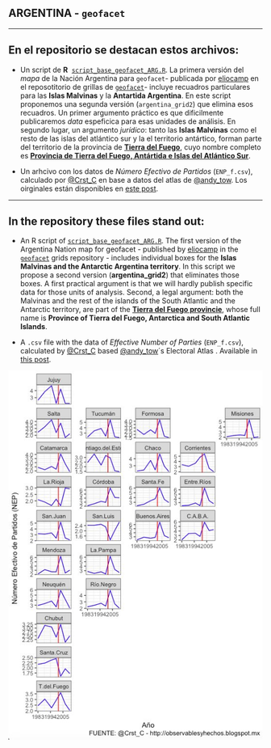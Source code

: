 ## ARGENTINA - `geofacet`
------
## En el repositorio se destacan estos archivos: 

* Un script de **R**  [`script_base_geofacet_ARG.R`](https://github.com/TuQmano/geofacet_ARG/blob/master/ARGENTINA/script_base_geofacet_ARG.R). La primera versión del _mapa_ de la Nación Argentina para `geofacet`- publicada por [eliocamp](https://github.com/eliocamp) en el reposotitorio de grillas de [`geofacet`](https://hafen.github.io/geofacet/rd.html#grids_1)- incluye recuadros particulares para las **Islas Malvinas** y la **Antartida Argentina**. En este script proponemos una segunda versión (`argentina_grid2`) que elimina esos recuadros. Un primer argumento práctico es que dificilmente publicaremos _data_ espeficica para esas unidades de análisis. En segundo lugar, un argumento _jurídico_: tanto las **Islas Malvinas** como el resto de las islas del atlántico sur y la el territorio antártico, forman parte del territorio de la provincia de [**Tierra del Fuego**](https://github.com/TuQmano/geofacet_ARG/tree/master/TIERRA_DEL_FUEGO), cuyo nombre completo es [**Provincia de Tierra del Fuego, Antártida e Islas del Atlántico Sur**](https://es.wikipedia.org/wiki/Provincia_de_Tierra_del_Fuego,_Ant%C3%A1rtida_e_Islas_del_Atl%C3%A1ntico_Sur).


* Un arhcivo con los datos de *Número Efectivo de Partidos* (`ENP_f.csv`), calculado por [@Crst_C](https://twitter.com/Crst_C/) en base a datos del atlas de [@andy_tow](https://twitter.com/andy_tow/). Los oirginales están disponibles en [este post](http://observablesyhechos.blogspot.mx/2014/08/numero-efectivo-de-partidos-en.html). 

----

## In the repository these files stand out:

* An R script of [`script_base_geofacet_ARG.R`](https://github.com/TuQmano/geofacet_ARG/blob/master/ARGENTINA/script_base_geofacet_ARG.R).  The first version of the Argentina Nation map for geofacet - published by [eliocamp](https://github.com/eliocamp) in the [`geofacet`](https://hafen.github.io/geofacet/rd.html#grids_1) grids repository - includes individual boxes for the **Islas Malvinas and the Antarctic Argentina territory**. In this script we propose a second version (**argentina_grid2**) that eliminates those boxes. A first practical argument is that we will hardly publish specific data for those units of analysis. Second, a legal argument: both the Malvinas and the rest of the islands of the South Atlantic and the Antarctic territory, are part of the [**Tierra del Fuego provincie**](https://github.com/TuQmano/geofacet_ARG/tree/master/TIERRA_DEL_FUEGO), whose full name is **Province of Tierra del Fuego, Antarctica and South Atlantic Islands**.


* A `.csv` file with the data of *Effective Number of Parties* (`ENP_f.csv`), calculated by [@Crst_C](https://twitter.com/Crst_C/)  based [@andy_tow](https://twitter.com/andy_tow/)´s Electoral Atlas . Available in [this post](http://observablesyhechos.blogspot.mx/2014/08/numero-efectivo-de-partidos-en.html).


![ARGENTINA](https://raw.githubusercontent.com/TuQmano/geofacet_ARG/master/ARGENTINA/ARGplot.png)
